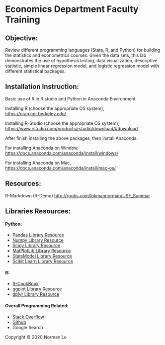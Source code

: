 # Economics Department Faculty Training

## Objective:
Review different programming languages (Stata, R, and Python) for building the statistics and econometrics courses. Given the data sets, this lab demonstrates the use of hypothesis testing, data visualization, descriptive statistic, simple linear regression model, and logistic regression model with different statistical packages.

## Installation Instruction:
Basic use of R in R studio and Python in Anaconda Environment

Installing R (choose the appropriate OS system),
<https://cran.cnr.berkeley.edu/>

Installing R-Studio (choose the appropriate OS system),
<https://www.rstudio.com/products/rstudio/download/#download>

After finish installing the above packages, then install Anaconda.

For installing Anaconda on Window,
<https://docs.anaconda.com/anaconda/install/windows/>

For installing Anaconda on Mac,
<https://docs.anaconda.com/anaconda/install/mac-os/>

## Resources:
R-Markdown (R-Demo) <http://rpubs.com/lokmannorman/USF_Summar>

## Libraries Resources:
#### Python:
* [Pandas Library Resource](https://pandas.pydata.org/pandas-docs/stable)
* [Numpy Library Resource](https://www.numpy.org/devdocs/user/quickstart.html)
* [Scipy Library Resource](https://scipy-lectures.org)
* [MatPlotLib Library Resource](https://matplotlib.org/users/pyplot_tutorial.html)
* [StatsModel Library Resource](https://www.statsmodels.org/stable/index.html)
* [Scikit Learn Library Resource](https://scikit-learn.org/stable/)

#### R:
* [R-CookBook](http://www.cookbook-r.com)
* [ggplot Library Resource](http://r-statistics.co/Complete-Ggplot2-Tutorial-Part1-With-R-Code.html)
* [dplyr Library Resource](https://www.rdocumentation.org/packages/dplyr/versions/0.7.8)

#### Overall Programming Related:
* [Stack Overflow](https://stackoverflow.com)
* [Github](https://github.com)
* Google Search

Copyright © 2020 Norman Lo
